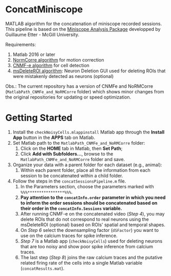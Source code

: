 # ConcatMiniscope
MATLAB algorithm for the concatenation of miniscope recorded sessions.
This pipeline is based on the [Miniscope Analysis Package](https://github.com/marcnormandin/MiniscopeAnalysis_CNMF_E) developped by Guillaume Etter - McGill University.

Requirements:
1. Matlab 2016 or later
2. [NormCorre algorithm](https://github.com/flatironinstitute/NoRMCorre) for motion correction 
3. [CNMF-e algorithm](https://github.com/zhoupc/CNMF_E) for cell detection
4. [msDeleteROI algorithm](https://github.com/ayallavi/msDeleteROI): Neuron Deletion GUI used for deleting ROIs that were mistakenly detected as neurons (optional)

Obs.: The current repository has a version of CNMFe and NoRMCorre (`MatlabPath_CNMFe_and_NoRMCorre` folder) which shows minor changes from the original repositories for updating or speed optimization.
# Getting Started
1. Install the `checkNoisyCells.mlappinstall` Matlab app through the **Install App** button in the **APPS** tab on Matlab.
2. Set Matlab path to the `MatlabPath_CNMFe_and_NoRMCorre` folder:
    1. Click on the **HOME** tab in Matlab, then **Set Path**;
    2. Click **Add with Subfolders...**, browse to the `MatlabPath_CNMFe_and_NoRMCorre` folder and save. 
4. Organize your data with a parent folder for each dataset (e.g., animal):
    1. Within each parent folder, place all the information from each session to be concatenated within a child folder.
5. Follow the steps in the `concatSessionsPipeline.m` file.
   1. In the Parameters section, choose the parameters marked with `%%%****************%%%`.        
   2. **Pay attention to the `concatInfo.order` parameter in which you need to inform the order sessions should be concatenated based on their order in the `concatInfo.Sessions` variable.**
   3. After running CNMF-e on the concatenated video (*Step 4*), you may delete ROIs that do not correspond to real neurons using the msDeleteROI (optional) based on ROIs' spatial and temporal shapes.
   4. On *Step 6* select the downsampling factor (`dSFactor`) you want to use on the calcium traces for spike inference.
   5. *Step 7* is a Matlab app (`checkNoisyCells`) used for deleting neurons that are too noisy and show poor spike inference from calcium traces.
   6. The last step (*Step 8*) joins the raw calcium traces and the putative related firing rate of the cells into a single Matlab variable (`concatResults.mat`).
  
  
